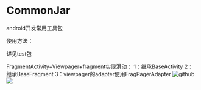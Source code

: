 # CommonJar
android开发常用工具包

使用方法：

详见test包

FragmentActivity+Viewpager+fragment实现滑动：
1：继承BaseActivity
2：继承BaseFragment
3：viewpager的adapter使用FragPagerAdapter
![github](http://github.com/unicorn.png "github")
![](https://github.com/wangyi793797714/CommonJar/tree/master/screenfolder/viewpager.png)
